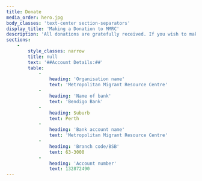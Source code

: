 ```yaml
---
title: Donate
media_order: hero.jpg
body_classes: 'text-center section-separators'
display_title: 'Making a Donation to MMRC'
description: 'All donations are gratefully received. If you wish to make a donation to MMRC please make a direct transfer into our account.'
sections:
    -
        style_classes: narrow
        title: null
        text: '##Account Details:##'
        table:
            -
                heading: 'Organisation name'
                text: 'Metropolitan Migrant Resource Centre'
            -
                heading: 'Name of bank'
                text: 'Bendigo Bank'
            -
                heading: Suburb
                text: Perth
            -
                heading: 'Bank account name'
                text: 'Metropolitan Migrant Resource Centre'
            -
                heading: 'Branch code/BSB'
                text: 63-3000
            -
                heading: 'Account number'
                text: 132872490
---
```



